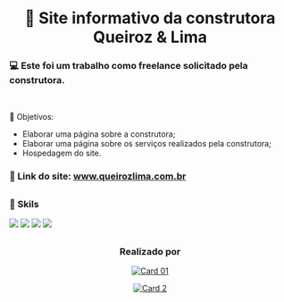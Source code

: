# <div align="center">👷 Site informativo da construtora Queiroz & Lima</div>


### 💻 Este foi um trabalho como freelance solicitado pela construtora.

<br>

📌 Objetivos:
- Elaborar uma página sobre a construtora;
- Elaborar uma página sobre os serviços realizados pela construtora;
- Hospedagem do site.

### 📎 Link do site: <a href="https://www.queirozlima.com.br/">www.queirozlima.com.br</a>

##
### 🚀 Skils
<div>
  <img src="https://img.shields.io/badge/HTML5-E34F26?style=for-the-badge&logo=html5&logoColor=white">
  <img src="https://img.shields.io/badge/CSS3-1572B6?style=for-the-badge&logo=css3&logoColor=white">
  <img src="https://img.shields.io/badge/JavaScript-F7DF1E?style=for-the-badge&logo=javascript&logoColor=black">
  <img src="https://img.shields.io/badge/Bootstrap-563D7C?style=for-the-badge&logo=bootstrap&logoColor=white">
</div>

##
### <div align="center"> Realizado por</div>
<div align="center">
  
<a href="https://www.linkedin.com/in/hmirandas/">![Card 01](https://user-images.githubusercontent.com/79329906/151833054-ab960ad4-f6a0-436f-a1aa-666e8221b02c.svg)</a>

<a href="https://github.com/Palominha">![Card 2](https://user-images.githubusercontent.com/79329906/151833061-0a25cc1b-dead-4c40-acc7-f241d904a114.svg)</a>
  
</div>

